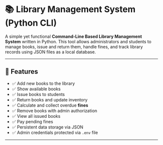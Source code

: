 # 📚 Library Management System (Python CLI)

A simple yet functional **Command-Line Based Library Management System** written in Python. This tool allows administrators and students to manage books, issue and return them, handle fines, and track library records using JSON files as a local database.

---

## 🚀 Features

- ✅ Add new books to the library
- ✅ Show available books
- ✅ Issue books to students
- ✅ Return books and update inventory
- ✅ Calculate and collect overdue **fines**
- ✅ Remove books with admin authorization
- ✅ View all issued books
- ✅ Pay pending fines
- ✅ Persistent data storage via JSON
- ✅ Admin credentials protected via `.env` file

---

